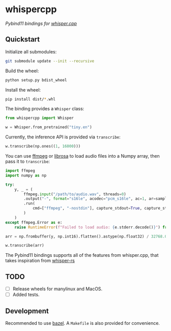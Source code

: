 # whispercpp

_Pybind11 bindings for [whisper.cpp](https://github.com/ggerganov/whisper.cpp.git)_

## Quickstart

Initialize all submodules:

```bash
git submodule update --init --recursive
```

Build the wheel:

```bash
python setup.py bdist_wheel
```

Install the wheel:

```bash
pip install dist/*.whl
```

The binding provides a `Whisper` class:

```python
from whispercpp import Whisper

w = Whisper.from_pretrained("tiny.en")
```

Currently, the inference API is provided via `transcribe`:

```python
w.transcribe(np.ones((1, 16000)))
```

You can use [ffmpeg](https://github.com/kkroening/ffmpeg-python) or
[librosa](https://librosa.org/doc/main/index.html) to load audio files into a
Numpy array, then pass it to `transcribe`:

```python
import ffmpeg
import numpy as np

try:
    y, _ = (
        ffmpeg.input("/path/to/audio.wav", threads=0)
        .output("-", format="s16le", acodec="pcm_s16le", ac=1, ar=sample_rate)
        .run(
            cmd=["ffmpeg", "-nostdin"], capture_stdout=True, capture_stderr=True
        )
    )
except ffmpeg.Error as e:
    raise RuntimeError(f"Failed to load audio: {e.stderr.decode()}") from e

arr = np.frombuffer(y, np.int16).flatten().astype(np.float32) / 32768.0

w.transcribe(arr)
```

The Pybind11 bindings supports all of the features from whisper.cpp, that takes
inspiration from [whisper-rs](https://github.com/tazz4843/whisper-rs)

## TODO

- [ ] Release wheels for manylinux and MacOS.
- [ ] Added tests.

## Development

Recommended to use [bazel](https://bazel.build/). A `Makefile` is also provided
for convenience.
